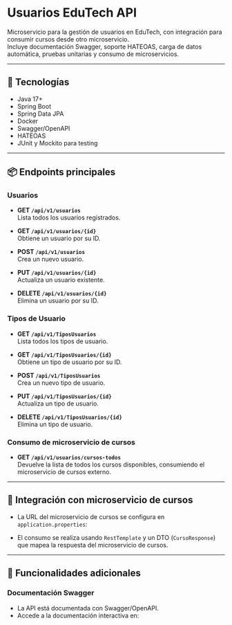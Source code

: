 # Usuarios EduTech API

Microservicio para la gestión de usuarios en EduTech, con integración para consumir cursos desde otro microservicio.  
Incluye documentación Swagger, soporte HATEOAS, carga de datos automática, pruebas unitarias y consumo de microservicios.

---

## 🚀 Tecnologías

- Java 17+
- Spring Boot
- Spring Data JPA
- Docker
- Swagger/OpenAPI
- HATEOAS
- JUnit y Mockito para testing

---

## 📦 Endpoints principales

### Usuarios

- **GET `/api/v1/usuarios`**  
  Lista todos los usuarios registrados.

- **GET `/api/v1/usuarios/{id}`**  
  Obtiene un usuario por su ID.

- **POST `/api/v1/usuarios`**  
  Crea un nuevo usuario.

- **PUT `/api/v1/usuarios/{id}`**  
  Actualiza un usuario existente.

- **DELETE `/api/v1/usuarios/{id}`**  
  Elimina un usuario por su ID.

### Tipos de Usuario

- **GET `/api/v1/TiposUsuarios`**  
  Lista todos los tipos de usuario.

- **GET `/api/v1/TiposUsuarios/{id}`**  
  Obtiene un tipo de usuario por su ID.

- **POST `/api/v1/TiposUsuarios`**  
  Crea un nuevo tipo de usuario.

- **PUT `/api/v1/TiposUsuarios/{id}`**  
  Actualiza un tipo de usuario.

- **DELETE `/api/v1/TiposUsuarios/{id}`**  
  Elimina un tipo de usuario.

### Consumo de microservicio de cursos

- **GET `/api/v1/usuarios/cursos-todos`**  
  Devuelve la lista de todos los cursos disponibles, consumiendo el microservicio de cursos externo.

---

## 🔗 Integración con microservicio de cursos

- La URL del microservicio de cursos se configura en `application.properties`:

- El consumo se realiza usando `RestTemplate` y un DTO (`CursoResponse`) que mapea la respuesta del microservicio de cursos.

---

## 📝 Funcionalidades adicionales

### Documentación Swagger

- La API está documentada con Swagger/OpenAPI.
- Accede a la documentación interactiva en:  